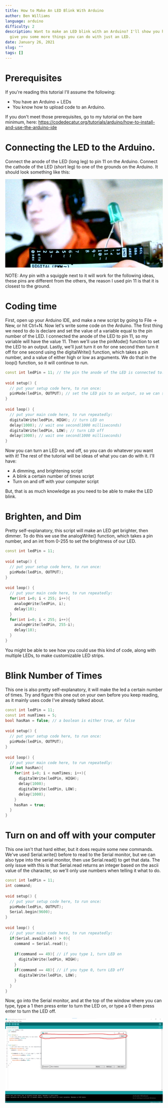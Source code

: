 ```yaml
---
title: How to Make An LED Blink With Arduino
author: Ben Williams
language: arduino
difficulty: 2
description: Want to make an LED blink with an Arduino? I'll show you how, and
  give you some more things you can do with just an LED.
date: January 26, 2021
slug: ""
tags: []
---
```

# Prerequisites

If you're reading this tutorial I'll assume the following:

* You have an Arduino + LEDs
* You know how to upload code to an Arduino.

If you don't meet those prerequisites, go to my tutorial on the bare minimum, here: <https://codedecatur.org/tutorials/arduino/how-to-install-and-use-the-arduino-ide>

# Connecting the LED to the Arduino.

Connect the anode of the LED (long leg) to pin 11 on the Arduino. Connect the cathode of the LED (short leg) to one of the grounds on the Arduino. It should look something like this:

![](how-to-make-an-led-blink-with-arduino/win_20210126_08_44_33_pro.jpg)

NOTE: Any pin with a squiggle next to it will work for the following ideas, these pins are different from the others, the reason I used pin 11 is that it is closest to the ground.

# Coding time

First, open up your Arduino IDE, and make a new script by going to File -> New, or hit Ctrl+N. Now let's write some code on the Arduino. The first thing we need to do is declare and set the value of a variable equal to the pin number of the LED. I connected the anode of the LED to pin 11, so my variable will have the value 11. Then we'll use the pinMode() function to set the LED to an output. Lastly, we'll just turn it on for one second then turn it off for one second using the digitalWrite() function, which takes a pin number, and a value of either high or low as arguments. We do that in the loop() function, so it will continue to run.

```cpp
const int ledPin = 11; // the pin the anode of the LED is connected to. 

void setup() {
  // put your setup code here, to run once:
  pinMode(ledPin, OUTPUT); // set the LED pin to an output, so we can send voltage accross it.
}

void loop() {
  // put your main code here, to run repeatedly:
  digitalWrite(ledPin, HIGH); // turn LED on
  delay(1000); // wait one second(1000 milliseconds)
  digitalWrite(ledPin, LOW); // turn LED off
  delay(1000); // wait one second(1000 milliseconds)
}
```

Now you can turn an LED on, and off, so you can do whatever you want with it! The rest of the tutorial will be ideas of what you can do with it. I'll have: 

* A dimming, and brightening script
* A blink a certain number of times script
* Turn on and off with your computer script

But, that is as much knowledge as you need to be able to make the LED blink.

# Brighten, and Dim

Pretty self-explanatory, this script will make an LED get brighter, then dimmer. To do this we use the analogWrite() function, which takes a pin number, and an int from 0-255 to set the brightness of our LED. 

```cpp
const int ledPin = 11;

void setup() {
  // put your setup code here, to run once:
  pinMode(ledPin, OUTPUT);
}

void loop() {
  // put your main code here, to run repeatedly:
  for(int i=0; i < 255; i++){
    analogWrite(ledPin, i);
    delay(10);
  }
  for(int i=0; i < 255; i++){
    analogWrite(ledPin, 255-i);
    delay(10);
  }
}
```

You might be able to see how you could use this kind of code, along with multiple LEDs, to make customizable LED strips.

# Blink Number of Times

This one is also pretty self-explanatory, it will make the led a certain number of times. Try and figure this one out on your own before you keep reading, as it mainly uses code I've already talked about.

```cpp
const int ledPin = 11;
const int numTimes = 5;
bool hasRan = false; // a boolean is either true, or false

void setup() {
  // put your setup code here, to run once:
  pinMode(ledPin, OUTPUT);
}

void loop() {
  // put your main code here, to run repeatedly:
  if(not hasRan){
    for(int i=0; i < numTimes; i++){
      digitalWrite(ledPin, HIGH);
      delay(1000);
      digitalWrite(ledPin, LOW);
      delay(1000);
    }
    hasRan = true;
  }
}
```



# Turn on and off with your computer

This one isn't that hard either, but it does require some new commands. We've used Serial.write() before to read to the Serial monitor, but we can also type into the serial monitor, then use Serial.read() to get that data. The only issue with this is that Serial.read returns an integer based on the ascii value of the character, so we'll only use numbers when telling it what to do.

```cpp
const int ledPin = 11;
int command;

void setup() {
  // put your setup code here, to run once:
  pinMode(ledPin, OUTPUT);
  Serial.begin(9600);
}

void loop() {
  // put your main code here, to run repeatedly:
  if(Serial.available() > 0){
    command = Serial.read();

    if(command == 49){ // if you type 1, turn LED on
      digitalWrite(ledPin, HIGH);
    }
    if(command == 48){ // if you type 0, turn LED off
      digitalWrite(ledPin, LOW);
    }
  }
}

```

Now, go into the Serial monitor, and at the top of the window where you can type, type a 1 then press enter to turn the LED on, or type a 0 then press enter to turn the LED off.

![](how-to-make-an-led-blink-with-arduino/capture-1.png)